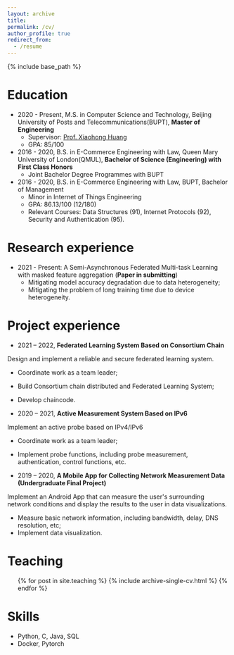```yaml
---
layout: archive
title: 
permalink: /cv/
author_profile: true
redirect_from:
  - /resume
---
```


{% include base_path %}

Education
======
* 2020 - Present, M.S. in Computer Science and Technology, Beijing University of Posts and Telecommunications(BUPT), **Master of Engineering**
  * Supervisor: [Prof. Xiaohong Huang](https://teacher.bupt.edu.cn/huangxiaohong/en/index.htm)
  * GPA: 85/100
* 2016 - 2020, B.S. in E-Commerce Engineering with Law, Queen Mary University of London(QMUL), **Bachelor of Science (Engineering) with First Class Honors**
  * Joint Bachelor Degree Programmes with BUPT
* 2016 - 2020, B.S. in E-Commerce Engineering with Law, BUPT, Bachelor of Management
  * Minor in Internet of Things Engineering
  * GPA: 86.13/100 (12/180)
  * Relevant Courses: Data Structures (91), Internet Protocols (92), Security and Authentication (95).

Research experience
======
* 2021 - Present: A Semi-Asynchronous Federated Multi-task Learning with masked feature aggregation (**Paper in submitting**)
  * Mitigating model accuracy degradation due to data heterogeneity;
  * Mitigating the problem of long training time due to device heterogeneity.

Project experience
======
* 2021 – 2022, **Federated Learning System Based on Consortium Chain**

Design and implement a reliable and secure federated learning system.
  * Coordinate work as a team leader;
  * Build Consortium chain distributed and Federated Learning System; 
  * Develop chaincode.

* 2020 – 2021, **Active Measurement System Based on IPv6**

Implement an active probe based on IPv4/IPv6
  * Coordinate work as a team leader;
  * Implement probe functions, including probe measurement, authentication, control functions, etc.

* 2019 – 2020, **A Mobile App for Collecting Network Measurement Data (Undergraduate Final Project)**

Implement an Android App that can measure the user's surrounding network conditions and display the results to the user in data visualizations.
  *	Measure basic network information, including bandwidth, delay, DNS resolution, etc;
  * Implement data visualization.

Teaching
======
  <ul>{% for post in site.teaching %}
    {% include archive-single-cv.html %}
  {% endfor %}</ul>

Skills
======
* Python, C, Java, SQL
* Docker, Pytorch

<!-- Publications
======
  <ul>{% for post in site.publications %}
    {% include archive-single-cv.html %}
  {% endfor %}</ul>
  
Talks
======
  <ul>{% for post in site.talks %}
    {% include archive-single-talk-cv.html %}
  {% endfor %}</ul> -->
  

  
<!-- Service and leadership
======
* Currently signed in to 43 different slack teams -->
